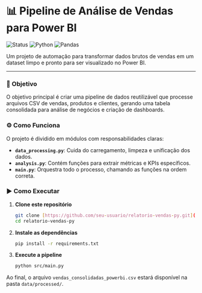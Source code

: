 # 📊 Pipeline de Análise de Vendas para Power BI

![Status](https://img.shields.io/badge/status-ativo-green) ![Python](https://img.shields.io/badge/Python-3.11+-blue?logo=python) ![Pandas](https://img.shields.io/badge/Pandas-2.x-blue?logo=pandas)

Um projeto de automação para transformar dados brutos de vendas em um dataset limpo e pronto para ser visualizado no Power BI.

---

### 🚀 Objetivo

O objetivo principal é criar uma pipeline de dados reutilizável que processe arquivos CSV de vendas, produtos e clientes, gerando uma tabela consolidada para análise de negócios e criação de dashboards.

### ⚙️ Como Funciona

O projeto é dividido em módulos com responsabilidades claras:
-   **`data_processing.py`**: Cuida do carregamento, limpeza e unificação dos dados.
-   **`analysis.py`**: Contém funções para extrair métricas e KPIs específicos.
-   **`main.py`**: Orquestra todo o processo, chamando as funções na ordem correta.

### ▶️ Como Executar

1.  **Clone este repositório**
    ```bash
    git clone [https://github.com/seu-usuario/relatorio-vendas-py.git](https://github.com/seu-usuario/relatorio-vendas-py.git)
    cd relatorio-vendas-py
    ```
2.  **Instale as dependências**
    ```bash
    pip install -r requirements.txt
    ```
3.  **Execute a pipeline**
    ```bash
    python src/main.py
    ```

Ao final, o arquivo `vendas_consolidadas_powerbi.csv` estará disponível na pasta `data/processed/`.